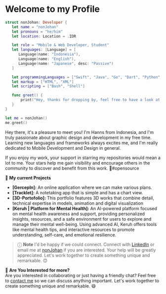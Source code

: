 <!--
**HadHanns/HadHanns** is a ✨ _special_ ✨ repository because its `README.md` (this file) appears on your GitHub profile.

Here are some ideas to get you started:

- 🔭 I’m currently working on ...
- 🌱 I’m currently learning ...
- 👯 I’m looking to collaborate on ...
- 🤔 I’m looking for help with ...
- 💬 Ask me about ...
- 📫 How to reach me: ...
- 😄 Pronouns: ...
- ⚡ Fun fact: ...
-->

# Welcome to my Profile

```swift
struct nonJohan: Developer {
   let name = "nonJohan"
   let pronouns = "he/him"
   let location: Location = .IDR 

   let role = "Mobile & Web Developer, Student"
   let languages: [Language] = [
      Language(name: "Indonesia"), 
      Language(name: "English"), 
      Language(name: "Japanese", desc: "Passive")
   ]

   let programmingLanguages = ["Swift", "Java", "Go", "Dart", "Python", "SQL", "React"]
   let markup = ["HTML", "XML"]
   let scripting = ["Bash", "Shell"]

   func greet() {
       print("Hey, thanks for dropping by, feel free to have a look at my work! 👋")
   }
}

let me = nonJohan()
me.greet()
```

Hey there, it's a pleasure to meet you! I'm Hanns from Indonesia, and I'm truly passionate about graphic design and development in my free time. Learning new languages and frameworks always excites me, and I'm really dedicated to Mobile Development and Design in general.

If you enjoy my work, your support in starring my repositories would mean a lot to me. Your stars help me gain visibility and encourage others in the community to discover and benefit from this work. 🌟#opensource

🚀 **My current Projects**
- **[GercepIn]:** An online application where we can make various plans.
- **[Tracklet]:** A notetaking app that is simple and has a chart view.
- **[3D-Portofolio]:** This portfolio features 3D works that combine detail, technical expertise in models, animation and digital visualization
- **[Keruh | Platform for Mental Health]:** An AI-powered platform focused on mental health awareness and support, providing personalized insights, resources, and a safe environment for users to explore and manage their mental well-being. Using advanced AI, Keruh offers tools like mental health tips, and interactive resources to promote understanding, self-care, and emotional resilience.


> ⓘ **Note** 
I'd be happy if we could connect. Connect with [LinkedIn](wait) or email me at [nonJohan](wait) if you are interested. Your help will be greatly appreciated. Let's work together to create something unique and remarkable. 😊

💪 **Are You Interested for more?** <br/>
Are you interested in collaborating or just having a friendly chat? Feel free to [contact me](wait) so we can discuss anything important. Let's work together to create something unique and remarkable. 😄

<!-- **Let's Connect** 🤝   -->
<!-- [![LinkedIn](https://img.icons8.com/ios-filled/50/000000/linkedin.png)]() -->

